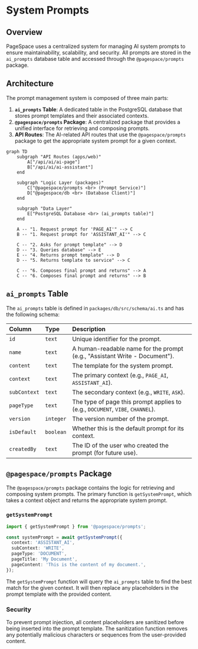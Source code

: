 # System Prompts

## Overview

PageSpace uses a centralized system for managing AI system prompts to ensure maintainability, scalability, and security. All prompts are stored in the `ai_prompts` database table and accessed through the `@pagespace/prompts` package.

## Architecture

The prompt management system is composed of three main parts:

1.  **`ai_prompts` Table**: A dedicated table in the PostgreSQL database that stores prompt templates and their associated contexts.
2.  **`@pagespace/prompts` Package**: A centralized package that provides a unified interface for retrieving and composing prompts.
3.  **API Routes**: The AI-related API routes that use the `@pagespace/prompts` package to get the appropriate system prompt for a given context.

```mermaid
graph TD
    subgraph "API Routes (apps/web)"
        A["/api/ai/ai-page"]
        B["/api/ai/ai-assistant"]
    end

    subgraph "Logic Layer (packages)"
        C["@pagespace/prompts <br> (Prompt Service)"]
        D["@pagespace/db <br> (Database Client)"]
    end

    subgraph "Data Layer"
        E["PostgreSQL Database <br> (ai_prompts table)"]
    end

    A -- "1. Request prompt for 'PAGE_AI'" --> C
    B -- "1. Request prompt for 'ASSISTANT_AI'" --> C

    C -- "2. Asks for prompt template" --> D
    D -- "3. Queries database" --> E
    E -- "4. Returns prompt template" --> D
    D -- "5. Returns template to service" --> C

    C -- "6. Composes final prompt and returns" --> A
    C -- "6. Composes final prompt and returns" --> B
```

## `ai_prompts` Table

The `ai_prompts` table is defined in `packages/db/src/schema/ai.ts` and has the following schema:

| Column | Type | Description |
| :--- | :--- | :--- |
| `id` | `text` | Unique identifier for the prompt. |
| `name` | `text` | A human-readable name for the prompt (e.g., "Assistant Write - Document"). |
| `content` | `text` | The template for the system prompt. |
| `context` | `text` | The primary context (e.g., `PAGE_AI`, `ASSISTANT_AI`). |
| `subContext` | `text` | The secondary context (e.g., `WRITE`, `ASK`). |
| `pageType` | `text` | The type of page this prompt applies to (e.g., `DOCUMENT`, `VIBE`, `CHANNEL`). |
| `version` | `integer` | The version number of the prompt. |
| `isDefault` | `boolean` | Whether this is the default prompt for its context. |
| `createdBy` | `text` | The ID of the user who created the prompt (for future use). |

## `@pagespace/prompts` Package

The `@pagespace/prompts` package contains the logic for retrieving and composing system prompts. The primary function is `getSystemPrompt`, which takes a context object and returns the appropriate system prompt.

### `getSystemPrompt`

```typescript
import { getSystemPrompt } from '@pagespace/prompts';

const systemPrompt = await getSystemPrompt({
  context: 'ASSISTANT_AI',
  subContext: 'WRITE',
  pageType: 'DOCUMENT',
  pageTitle: 'My Document',
  pageContent: 'This is the content of my document.',
});
```

The `getSystemPrompt` function will query the `ai_prompts` table to find the best match for the given context. It will then replace any placeholders in the prompt template with the provided content.

### Security

To prevent prompt injection, all content placeholders are sanitized before being inserted into the prompt template. The sanitization function removes any potentially malicious characters or sequences from the user-provided content.